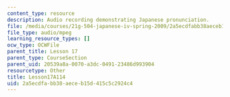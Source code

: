 ```yaml
---
content_type: resource
description: Audio recording demonstrating Japanese pronunciation.
file: /media/courses/21g-504-japanese-iv-spring-2009/2a5ecdfabb38aeceb15d415c5c2924c4_Lesson17A114.mp3
file_type: audio/mpeg
learning_resource_types: []
ocw_type: OCWFile
parent_title: Lesson 17
parent_type: CourseSection
parent_uid: 20539a8a-0070-a3dc-0491-23486d993904
resourcetype: Other
title: Lesson17A114
uid: 2a5ecdfa-bb38-aece-b15d-415c5c2924c4
---
```

